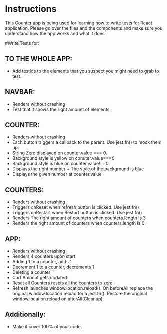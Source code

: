# Instructions
 This Counter app is being used for learning how to write tests for React application. 
 Please go over the files and the components and make sure you understand how the app works and what it does.

#Write Tests for:
## TO THE WHOLE APP:
-	Add testIds to the elements that you suspect you might need to grab to test.

## NAVBAR:
-	Renders without crashing
-	Test that it shows the right amount of elements.

## COUNTER:
-	Renders without crashing
-	Each button triggers a callback to the parent. Use jest.fn() to mock them up.
-	String Zero displayed on counter.value === 0.
-	Background style is yellow on conuter.value===0
-	Background style is blue on counter.value!==0
-	Displays the right number + The style of the background is blue
-	Displays the given number at counter.value

## COUNTERS:
-	Renders without crashing
-	Triggers onReset when refresh button is clicked. Use jest.fn()
-	Triggers onRestart when Restart button is clicked. Use jest.fn()
-	Renders The right amount of counters when counters.length is 3
-	Renders the right amount of counters when counters.length Is 0

## APP:
-   Renders without crashing
-	Renders 4 counters upon start
-	Adding 1 to a counter, adds 1
-	Decrement 1 to a counter, decrements 1
-	Deleting a counter
-	Cart Amount gets updated
-	Reset all Counters resets all the counters to zero
-	Refresh launches window.location.reload(). On beforeAll replace the original window.location.reload for a jest.fn(). Restore the original window.location.reload on afterAll(Cleanup).

## Additionally:
-   Make it cover 100% of your code.